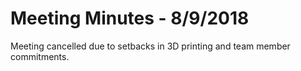 # Meeting Minutes - 8/9/2018
Meeting cancelled due to setbacks in 3D printing and team member commitments.